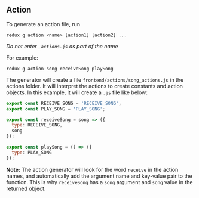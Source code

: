 ## Action

To generate an action file, run

```
redux g action <name> [action1] [action2] ...
```

_Do not enter `_actions.js` as part of the name_

For example:

```
redux g action song receiveSong playSong
```

The generator will create a file `frontend/actions/song_actions.js` in the actions folder. It will interpret the actions to create constants and action objects. In this example, it will create a `.js` file like below:

```js
export const RECEIVE_SONG = 'RECEIVE_SONG';
export const PLAY_SONG = 'PLAY_SONG';

export const receiveSong = song => ({
  type: RECEIVE_SONG,
  song
});

export const playSong = () => ({
  type: PLAY_SONG
});
```

**Note:** The action generator will look for the word `receive` in the action names, and automatically add the argument name and key-value pair to the function. This is why `receiveSong` has a `song` argument and `song` value in the returned object. 
